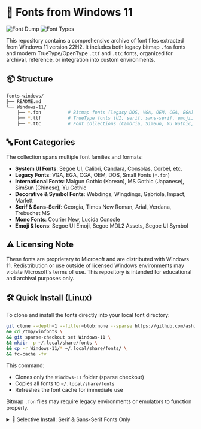 # 📁 Fonts from Windows 11

![Font Dump](https://img.shields.io/badge/Windows-11-blue)
![Font Types](https://img.shields.io/badge/TTF%20%7C%20TTC%20%7C%20FON-included-black)

This repository contains a comprehensive archive of font files extracted from Windows 11 version 22H2. It includes both legacy bitmap `.fon` fonts and modern TrueType/OpenType `.ttf` and `.ttc` fonts, organized for archival, reference, or integration into custom environments.

## 📦 Structure

```bash
fonts-windows/
├── README.md
└── Windows-11/
    ├── *.fon          # Bitmap fonts (legacy DOS, VGA, OEM, CGA, EGA)
    ├── *.ttf          # TrueType fonts (UI, serif, sans-serif, emoji, etc.)
    ├── *.ttc          # Font collections (Cambria, SimSun, Yu Gothic, etc.)
```

## 🔤 Font Categories

The collection spans multiple font families and formats:

- **System UI Fonts**: Segoe UI, Calibri, Candara, Consolas, Corbel, etc.
- **Legacy Fonts**: VGA, EGA, CGA, OEM, DOS, Small Fonts (`*.fon`)
- **International Fonts**: Malgun Gothic (Korean), MS Gothic (Japanese), SimSun (Chinese), Yu Gothic
- **Decorative & Symbol Fonts**: Webdings, Wingdings, Gabriola, Impact, Marlett
- **Serif & Sans-Serif**: Georgia, Times New Roman, Arial, Verdana, Trebuchet MS
- **Mono Fonts**: Courier New, Lucida Console
- **Emoji & Icons**: Segoe UI Emoji, Segoe MDL2 Assets, Segoe UI Symbol

## ⚠️ Licensing Note

These fonts are proprietary to Microsoft and are distributed with Windows 11. Redistribution or use outside of licensed Windows environments may violate Microsoft's terms of use. This repository is intended for educational and archival purposes only.

## 🛠️ Quick Install (Linux)

To clone and install the fonts directly into your local font directory:

```bash
git clone --depth=1 --filter=blob:none --sparse https://github.com/ashik-maybe/fonts-windows.git /tmp/winfonts \
&& cd /tmp/winfonts \
&& git sparse-checkout set Windows-11 \
&& mkdir -p ~/.local/share/fonts \
&& cp -r Windows-11/* ~/.local/share/fonts/ \
&& fc-cache -fv
```

This command:

- Clones only the `Windows-11` folder (sparse checkout)
- Copies all fonts to `~/.local/share/fonts`
- Refreshes the font cache for immediate use

Bitmap `.fon` files may require legacy environments or emulators to function properly.

<details>

<summary>🧵 Selective Install: Serif & Sans-Serif Fonts Only</summary>

If you only want to install classic serif and sans-serif fonts (e.g., Georgia, Times New Roman, Arial, Verdana, Trebuchet MS), use this filtered install:

```bash
git clone --depth=1 --filter=blob:none --sparse https://github.com/ashik-maybe/fonts-windows.git /tmp/winfonts \
&& cd /tmp/winfonts \
&& git sparse-checkout set Windows-11 \
&& mkdir -p ~/.local/share/fonts \
&& find Windows-11 -type f \( \
  -iname "georgia*.ttf" -o \
  -iname "times*.ttf"   -o \
  -iname "arial*.ttf"   -o \
  -iname "verdana*.ttf" -o \
  -iname "trebuc*.ttf"  \) \
  -exec cp {} ~/.local/share/fonts/ \; \
&& fc-cache -fv
```

This command:

- Installs only serif and sans-serif `.ttf` fonts
- Skips bitmap `.fon` files and other font types
- Keeps your font directory minimal and focused

> You can customize the `find` pattern to include or exclude additional families as needed.

</details>
